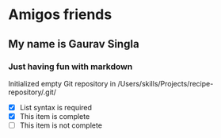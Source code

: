# Amigos friends
## My name is Gaurav Singla
###          Just having fun with markdown

Initialized empty Git repository in /Users/skills/Projects/recipe-repository/.git/

- [x] List syntax is required
- [x] This item is complete
- [ ] This item is not complete
